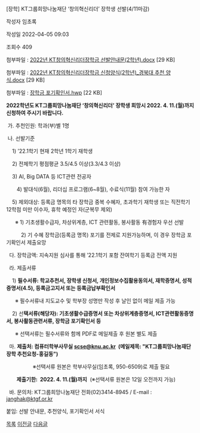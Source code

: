 



[장학] KT그룹희망나눔재단 ‘창의혁신리더’ 장학생 선발(4/11마감)





작성자
임초록


작성일
2022-04-05 09:03


조회수
409


첨부파일 : [2022년 KT창의혁신리더장학금 선발안내문(2학년).docx](https://computer.knu.ac.kr/pack/bbs/down.php?f_name=Q0dUVllEX1ZeVHlOcxARbkdLRiY=&o_name=2022년KT창의혁신리더장학금선발안내문(2학년).docx&tbl=Site_BBS_25) [29 KB]  

첨부파일 : [2022년 KT창의혁신리더장학금 신청양식(2학년)\_경북대 추천 양식.docx](https://computer.knu.ac.kr/pack/bbs/down.php?f_name=QEdUVllEX1ZeVHlOcxARbkdLRiY=&o_name=2022년KT창의혁신리더장학금신청양식(2학년)_경북대추천양식.docx&tbl=Site_BBS_25) [29 KB]  

첨부파일 : [장학금 포기확인서.hwp](https://computer.knu.ac.kr/pack/bbs/down.php?f_name=QUdUVllEX1ZeVHlOcxARbktTVQ==&o_name=장학금포기확인서.hwp&tbl=Site_BBS_25) [22 KB]


﻿**﻿﻿﻿﻿2022학년도 KT그룹희망나눔재단 ‘창의혁신리더’ 장학생 희망시 2022. 4. 11.(월)까지 신청하여 주시기 바랍니다.**

  


 가. 추천인원: 학과(부)별 1명

  


 나. 선발기준

    1) ’22.1학기 현재 2학년 1학기 재학생 

    2) 전체학기 평점평균 3.5/4.5 이상(3.3/4.3 이상) 

    3) AI, Big DATA 등 ICT관련 전공자 

　　4) 발대식(6월), 리더십 프로그램(6~8월), 수료식(11월) 참여 가능한 자

    5) 제외대상: 등록금 명목의 타 장학금 중복 수혜자, 초과학기 재학생 또는 직전학기 12학점 미만 이수자, 휴학 예정인 자(군복무 제외)

      ※ 1) 기초생활수급자, 차상위계층, ICT 관련활동, 봉사활동 有경험자 우선 선발

          2) 기 수혜 장학금(등록금 명목) 포기를 전제로 지원가능하며, 이 경우 장학금 포기확인서 제출요망

  


  다. 장학금액: 지속지원 심사를 통해 ’22.1학기 포함 잔여학기 등록금 전액 지원

  


  라. 제출서류

    1) **필수서류: 학교추천서, 장학생 신청서, 개인정보수집활용동의서, 재학증명서, 성적증명서(4.5), 등록금고지서 또는 등록금납부확인서**

      ※ 필수서류내 지도교수 및 학부장 성명만 작성 후 날인 없이 메일 제출 가능

    2) 선**택서류(해당자): 기초생활수급증명서 또는 차상위계층증명서, ICT관련활동증명서, 봉사활동관련서류, 장학금 포기확인서 등**

      ※ 선택서류는 필수서류와 함께 PDF로 메일제출 후 원본 별도 제출

  


  마. **제출처: 컴퓨터학부사무실 scse@knu.ac.kr  (메일제목: "KT그룹희망나눔재단 장학 추천요청-홍길동")**

                  ※선택서류 원본은 학부사무실(임초록, 950-6509)로 제출 필요

       **제출기한:  2022. 4. 11.(월)까지**  (※선택서류 원본은 12일 오전까지 가능)

  


  바. 문의처: KT그룹희망나눔재단 전화(02)3414-8945 / E-mail : janghak@ktgf.or.kr

  


붙임: 선발 안내문, 추천양식, 포기확인서 서식







[목록](https://computer.knu.ac.kr/06_sub/02_sub.html?key=&keyfield=&category=&page=1&bbs_code=Site_BBS_25)
[이전글](https://computer.knu.ac.kr/06_sub/02_sub.html?bbs_cmd=view&page=1&key=&keyfield=&category=&no=3735&bbs_code=Site_BBS_25)
[다음글](https://computer.knu.ac.kr/06_sub/02_sub.html?bbs_cmd=view&page=1&key=&keyfield=&category=&no=3737&bbs_code=Site_BBS_25)




